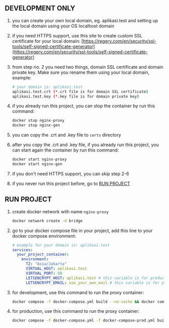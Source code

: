 ## DEVELOPMENT ONLY
1. you can create your own local domain, eg. aplikasi.test and setting up the local domain using your OS localhost domain

2. if you need HTTPS support, use this site to create custom SSL certificate for your local domain: [https://regery.com/en/security/ssl-tools/self-signed-certificate-generator](https://regery.com/en/security/ssl-tools/self-signed-certificate-generator)

3. from step no. 2 you need two things, domain SSL certificate and domain private key. Make sure you rename them using your local domain, example:

	```bash
	# your domain is: aplikasi.test
	aplikasi.test.crt (*.crt file is for domain SSL certificate)
	aplikasi.test.key (*.key file is for domain private key)
	```

4. if you already run this project, you can stop the container by run this command:
	
	```bash
	docker stop nginx-proxy
	docker stop nginx-gen
	```

5. you can copy the .crt and .key file to `certs` directory

6. after you copy the .crt and .key file, if you already run this project, you can start again the container by run this command:
	
	```bash
	docker start nginx-proxy
	docker start nginx-gen
	```

7. if you don't need HTTPS support, you can skip step 2-6

8. if you never run this project before, go to [RUN PROJECT](#run-project)


## RUN PROJECT
1. create docker network with name `nginx-proxy`

	```bash
	docker network create -d bridge
	```

2. go to your docker compose file in your project, add this line to your docker compose environment:
	
	```yaml
	# example for your domain is: aplikasi.test
	services:
	  your_project_container:
	    environment:
	      TZ: "Asia/Jakarta"
	      VIRTUAL_HOST: aplikasi.test
	      VIRTUAL_PORT: 80
	      LETSENCRYPT_HOST: aplikasi.test # this variable is for production and if you want to use letsencrypt as your SSL certificate authority, skip this variable for development
	      LETSENCRYPT_EMAIL: use_your_own_mail # this variable is for production and if you want to use letsencrypt as your SSL certificate authority, skip this variable for development
	```

2. for development, use this command to run the proxy container:

	```bash
	docker compose -f docker-compose.yml build --no-cache && docker compose -f docker-compose.yml up -d
	```


3. for production, use this command to run the proxy container:

	```bash
	docker compose -f docker-compose.yml -f docker-compose-prod.yml build --no-cache && docker compose -f docker-compose.yml -f docker-compose-prod.yml up -d
	```

